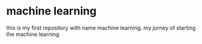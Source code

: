 # machine learning
this is my first repository with name machine learning. my jurney of starting the machine learning 
